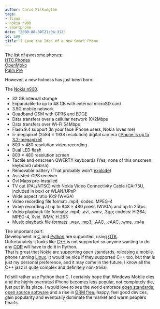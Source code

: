 ```yaml
---
author: Chris Pilkington
tags:
- linux
- nokia n900
- smartphone
date: "2009-08-30T21:04:31Z"
id: 190
title: I Love the Idea of a New Smart Phone
---
```


The list of awesome phones:  
[HTC Phones](http://www.htc.com/)  
[OpenMoko](http://www.openmoko.com/)  
[Palm Pre](http://www.palm.com/us/products/phones/pre/)

However, a new hotness has just been born.

The [Nokia n900](http://maemo.nokia.com/n900/).

- 32 GB internal storage  
- Expandable to up to 48 GB with external microSD card  
- 3.5G mobile network  
- Quadband GSM with GPRS and EDGE  
- Data transfers over a cellular network 10/2Mbps  
- Data transfers over Wi-Fi 54Mbps
- Flash 9.4 support (In your face iPhone users, Nokia loves me)
- 5-megapixel (2584 × 1938 resolution) digital camera ([iPhone is up to 3.2-megapixel](http://en.wikipedia.org/wiki/IPhone#Camera_and_photos))  
- 800 × 480 resolution video recording  
- Dual LED flash
- 800 × 480 resolution screen  
- Tactile and onscreen QWERTY keyboards (Yes, none of this onscreen keyboard rubbish)  
- Removable battery (That probably won't [explode](http://www.crunchgear.com/2009/08/12/yet-another-exploding-iphone/))
- Assisted-GPS receiver  
- Ovi Maps pre-installed
- TV out (PAL/NTSC) with Nokia Video Connectivity Cable (CA-75U, included in box) or WLAN/UPnP
- Wide aspect ratio 16:9 (WVGA)  
- Video recording file format: .mp4; codec: MPEG-4  
- Video recording at up to 848 × 480 pixels (WVGA) and up to 25fps  
- Video playback file formats: .mp4, .avi, .wmv, .3gp; codecs: H.264, MPEG-4, Xvid, WMV, H.263
- Music playback file formats: .wav, .mp3, .AAC, .eAAC, .wma, .m4a

The important part:  
Development in [C](http://en.wikipedia.org/wiki/C_%28programming_language%29) and [Python](http://en.wikipedia.org/wiki/Python_%28programming_language%29) are supported, using [GTK](http://www.gtk.org/).  
Unfortunately it looks like [C++](http://en.wikipedia.org/wiki/C%2B%2B) is not supported so anyone wanting to do any [OOP](http://en.wikipedia.org/wiki/Object-oriented_programming) will have to do it in Python.  
That is great that Nokia are supporting open standards, releasing a mobile phone running [Linux](http://en.wikipedia.org/wiki/Linux). It would be nice if they supported C++ too, but that is just my personal preference, and it may come in the future, I know all the C++ jazz is quite complex and definitely non-trivial.

I’d still rather use Python than C. I certainly hope that Windows Mobile dies and the highly overrated iPhone becomes less popular, not completely die, just put in its place. I would love to see the world embrace [open standards](http://en.wikipedia.org/wiki/Open_standard), [open source software](http://en.wikipedia.org/wiki/Open_source) and a rise in [<acronym title="Digital Restrictions Management">DRM free</acronym>](http://en.wikipedia.org/wiki/Digital_restrictions_management#.22DRM-Free.22), happy, feel good devices, gain popularity and eventually dominate the market and warm people’s hearts.
